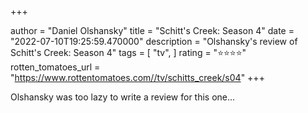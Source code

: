 +++

author = "Daniel Olshansky"
title = "Schitt's Creek: Season 4"
date = "2022-07-10T19:25:59.470000"
description = "Olshansky's review of Schitt's Creek: Season 4"
tags = [
    "tv",
]
rating = "⭐⭐⭐⭐"
rotten_tomatoes_url = "https://www.rottentomatoes.com//tv/schitts_creek/s04"
+++

Olshansky was too lazy to write a review for this one...

